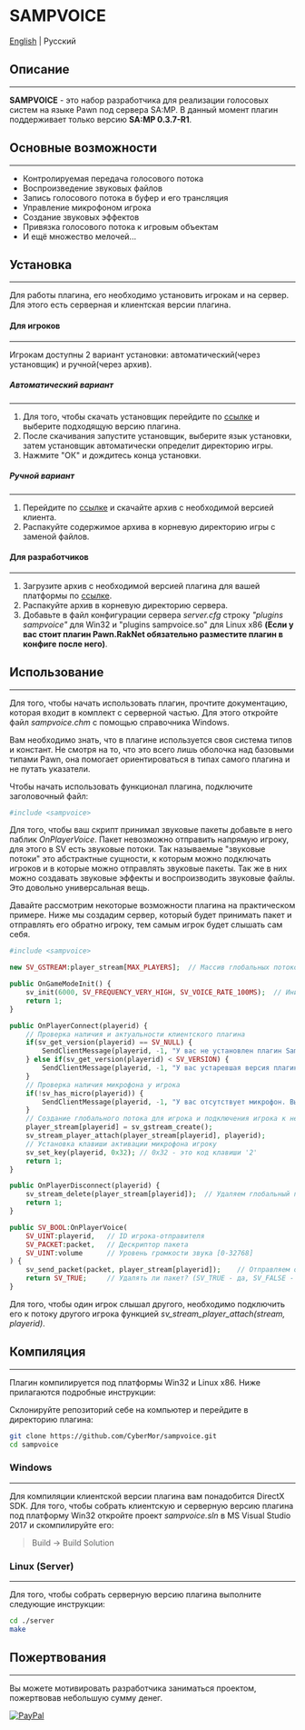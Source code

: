 # **SAMPVOICE**

[English](https://github.com/CyberMor/sampvoice/blob/master/README.md) | Русский

## Описание
---------------------------------
**SAMPVOICE** - это набор разработчика для реализации голосовых систем на языке Pawn под сервера SA:MP. В данный момент плагин поддерживает только версию **SA:MP 0.3.7-R1**.

## Основные возможности
---------------------------------
* Контролируемая передача голосового потока
* Воспроизведение звуковых файлов
* Запись голосового потока в буфер и его трансляция
* Управление микрофоном игрока
* Создание звуковых эффектов
* Привязка голосового потока к игровым объектам
* И ещё множество мелочей...

## Установка
---------------------------------
Для работы плагина, его необходимо установить игрокам и на сервер. Для этого есть серверная и клиентская версии плагина.

#### Для игроков
---------------------------------
Игрокам доступны 2 вариант установки: автоматический(через установщик) и ручной(через архив).

##### Автоматический вариант
---------------------------------
1. Для того, чтобы скачать установщик перейдите по [ссылке](https://github.com/CyberMor/sampvoice/releases) и выберите подходящую версию плагина.
2. После скачивания запустите установщик, выберите язык установки, затем установщик автоматически определит директорию игры.
3. Нажмите "ОК" и дождитесь конца установки.

##### Ручной вариант
---------------------------------
1. Перейдите по [ссылке](https://github.com/CyberMor/sampvoice/releases) и скачайте архив с необходимой версией клиента.
2. Распакуйте содержимое архива в корневую директорию игры с заменой файлов.

#### Для разработчиков
---------------------------------
1. Загрузите архив с необходимой версией плагина для вашей платформы по [ссылке](https://github.com/CyberMor/sampvoice/releases).
2. Распакуйте архив в корневую директорию сервера.
3. Добавьте в файл конфигурации сервера *server.cfg* строку *"plugins sampvoice"* для Win32 и "plugins sampvoice.so" для Linux x86 **(Если у вас стоит плагин Pawn.RakNet обязательно разместите плагин в конфиге после него)**.

## Использование
---------------------------------
Для того, чтобы начать использовать плагин, прочтите документацию, которая входит в комплект с серверной частью. Для этого откройте файл *sampvoice.chm* с помощью справочника Windows.

Вам необходимо знать, что в плагине используется своя система типов и констант. Не смотря на то, что это всего лишь оболочка над базовыми типами Pawn, она помогает ориентироваться в типах самого плагина и не путать указатели.

Чтобы начать использовать функционал плагина, подключите заголовочный файл:
```php
#include <sampvoice>
```

Для того, чтобы ваш скрипт принимал звуковые пакеты добавьте в него паблик *OnPlayerVoice*. Пакет невозможно отправить напрямую игроку, для этого в SV есть звуковые потоки. Так называемые "звуковые потоки" это абстрактные сущности, к которым можно подключать игроков и в которые можно отправлять звуковые пакеты. Так же в них можно создавать звуковые эффекты и воспроизводить звуковые файлы. Это довольно универсальная вещь.

Давайте рассмотрим некоторые возможности плагина на практическом примере. Ниже мы создадим сервер, который будет принимать пакет и отправлять его обратно игроку, тем самым игрок будет слышать сам себя.
```php
#include <sampvoice>

new SV_GSTREAM:player_stream[MAX_PLAYERS];  // Массив глобальных потоков для каждого игрока

public OnGameModeInit() {
    sv_init(6000, SV_FREQUENCY_VERY_HIGH, SV_VOICE_RATE_100MS);  // Инициализируем настройки плагина
    return 1;
}

public OnPlayerConnect(playerid) {
    // Проверка наличия и актуальности клиентского плагина
    if(sv_get_version(playerid) == SV_NULL) {
        SendClientMessage(playerid, -1, "У вас не установлен плагин SampVoice.");
    } else if(sv_get_version(playerid) < SV_VERSION) {
        SendClientMessage(playerid, -1, "У вас устаревшая версия плагина, возможна несовместимость. Обновите её.");
    }
    // Проверка наличия микрофона у игрока
    if(!sv_has_micro(playerid)) {
        SendClientMessage(playerid, -1, "У вас отсутствует микрофон. Вы можете слышать, но не сможете общаться.");
    }
    // Создание глобального потока для игрока и подключения игрока к нему
    player_stream[playerid] = sv_gstream_create();
    sv_stream_player_attach(player_stream[playerid], playerid);
    // Установка клавиши активации микрофона игроку
    sv_set_key(playerid, 0x32); // 0x32 - это код клавиши '2'
    return 1;
}

public OnPlayerDisconnect(playerid) {
    sv_stream_delete(player_stream[playerid]);  // Удаляем глобальный поток игрока
    return 1;
}

public SV_BOOL:OnPlayerVoice(
    SV_UINT:playerid,   // ID игрока-отправителя
    SV_PACKET:packet,   // Дескриптор пакета
    SV_UINT:volume      // Уровень громкости звука [0-32768]
) {
    sv_send_packet(packet, player_stream[playerid]);    // Отправляем обратно игроку
	return SV_TRUE;     // Удалять ли пакет? (SV_TRUE - да, SV_FALSE - нет)
}
```
Для того, чтобы один игрок слышал другого, необходимо подключить его к потоку другого игрока функцией *sv_stream_player_attach(stream, playerid)*.

## Компиляция
---------------------------------
Плагин компилируется под платформы Win32 и Linux x86.
Ниже прилагаются подробные инструкции:

Склонируйте репозиторий себе на компьютер и перейдите в директорию плагина:
```sh
git clone https://github.com/CyberMor/sampvoice.git
cd sampvoice
```

### Windows
---------------------------------
Для компиляции клиентской версии плагина вам понадобится DirectX SDK. Для того, чтобы собрать клиентскую и серверную версию плагина под платформу Win32 откройте проект *sampvoice.sln* в MS Visual Studio 2017 и скомпилируйте его:
> Build -> Build Solution

### Linux (Server)
---------------------------------
Для того, чтобы собрать серверную версию плагина выполните следующие инструкции:
```sh
cd ./server
make
```


## Пожертвования
---------------------------------
Вы можете мотивировать разработчика заниматься проектом, пожертвовав небольшую сумму денег.

[![PayPal](https://cdn1.savepice.ru/uploads/2019/1/13/63100462276ba15752b3a1f7f1a9a8b9-full.png)](https://paypal.me/sampvoice)
